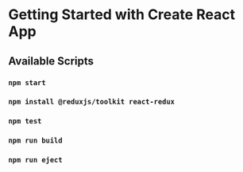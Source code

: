 # Getting Started with Create React App

## Available Scripts

### `npm start`

### `npm install @reduxjs/toolkit react-redux`

### `npm test`

### `npm run build`

### `npm run eject`
